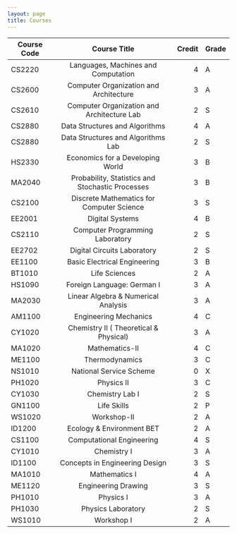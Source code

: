```yaml
---
layout: page
title: Courses
---
```



| Course Code | Course Title          | Credit | Grade |
| ----------  |:---------------------:| ------:|-------|
| CS2220| Languages, Machines and Computation       | 4 |A |
| CS2600| Computer Organization and Architecture    | 3 |A |
| CS2610| Computer Organization and Architecture Lab| 2 |S |
| CS2880| Data Structures and Algorithms            | 4 |A |
| CS2880| Data Structures and Algorithms Lab        | 2 |S |
| HS2330| Economics for a Developing World          | 3 |B |
| MA2040| Probability, Statistics and Stochastic Processes| 3| B|
| CS2100| Discrete Mathematics for Computer Science | 3 |S |
| EE2001| Digital Systems                           | 4 |B |
| CS2110| Computer Programming Laboratory           | 2 |S |
| EE2702| Digital Circuits Laboratory               | 2 |S |
| EE1100| Basic Electrical Engineering              | 3 |B |
| BT1010| Life Sciences                             | 2 |A |
| HS1090| Foreign Language: German I                | 3 |A |
| MA2030| Linear Algebra & Numerical Analysis       | 3 |A |
| AM1100| Engineering Mechanics                     | 4 |C |
| CY1020| Chemistry II ( Theoretical & Physical)    | 3 |A |
| MA1020| Mathematics-II                            | 4 |C |
| ME1100| Thermodynamics                            | 3 |C |
| NS1010| National Service Scheme                   | 0 |X |
| PH1020| Physics II                                | 3 |C |
| CY1030| Chemistry Lab I                           | 2 |S |
| GN1100| Life Skills                               | 2 |P |
| WS1020| Workshop-II                               | 2 |A |
| ID1200| Ecology & Environment BET                 | 2 |A |
| CS1100| Computational Engineering                 | 4 |S |
| CY1010| Chemistry I                               | 3 |A |
| ID1100| Concepts in Engineering Design            | 3 |S |
| MA1010| Mathematics I                             | 4 |A |
| ME1120| Engineering Drawing                       | 3 |S |
| PH1010| Physics I                                 | 3 |A |
| PH1030| Physics Laboratory                        | 2 |S |
| WS1010| Workshop I                                | 2 |A |


